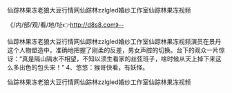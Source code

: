 仙踪林果冻老狼大豆行情网仙踪林zzlgled婚纱工作室仙踪林果冻视频

《/内/部/观/看/地/址👉http://d8s8.com》--

仙踪林果冻老狼大豆行情网仙踪林zzlgled婚纱工作室仙踪林果冻视频演员在景丹这个人物塑造中，准确地把握了刚柔的反差，男女声腔的切换。台下的观众一片惊讶：“真是隔山隔水不相望，不知以须生看家的丝弦班子，啥时候从天上掉下来这么多出色的包头来！”
4、悠悠：猴哥快看，有妖怪。





仙踪林果冻老狼大豆行情网仙踪林zzlgled婚纱工作室仙踪林果冻视频
